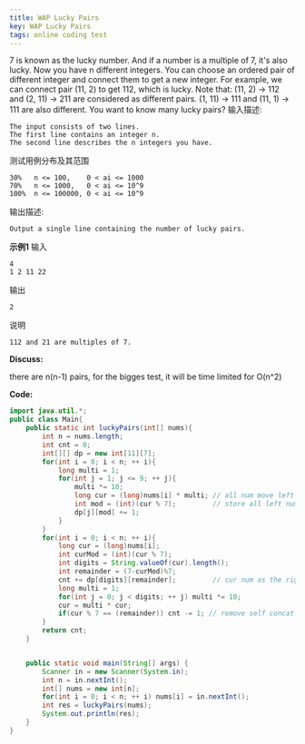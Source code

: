 ```yaml
---
title: WAP Lucky Pairs
key: WAP Lucky Pairs
tags: online coding test
---
```


7 is known as the lucky number. And if a number is a multiple of 7, it's also lucky.
Now you have n different integers. You can choose an ordered pair of different integer and connect them to get a new integer.
For example, we can connect pair (11, 2) to get 112, which is lucky.
Note that:
(11, 2) -> 112 and (2, 11) -> 211 are considered as different pairs.
(1, 11) -> 111 and (11, 1) -> 111 are also different.
You want to know many lucky pairs?
输入描述:

    The input consists of two lines.
    The first line contains an integer n.
    The second line describes the n integers you have.
测试用例分布及其范围

    30%   n <= 100,    0 < ai <= 1000
    70%   n <= 1000,   0 < ai <= 10^9
    100%  n <= 100000, 0 < ai <= 10^9
输出描述:

    Output a single line containing the number of lucky pairs.
**示例1**
输入

    4
    1 2 11 22
输出

    2
说明

    112 and 21 are multiples of 7.


**Discuss:**

there are n(n-1) pairs, for the bigges test, it will be time limited for O(n^2)

**Code:**

```java
import java.util.*;
public class Main{
    public static int luckyPairs(int[] nums){
        int n = nums.length;
        int cnt = 0;
        int[][] dp = new int[11][7];
        for(int i = 0; i < n; ++ i){
            long multi = 1;
            for(int j = 1; j <= 9; ++ j){
                multi *= 10;
                long cur = (long)nums[i] * multi; // all num move left 1-10 digits
                int mod = (int)(cur % 7);         // store all left num % 7
                dp[j][mod] += 1;
            }
        }
        for(int i = 0; i < n; ++ i){
            long cur = (long)nums[i];
            int curMod = (int)(cur % 7);
            int digits = String.valueOf(cur).length();
            int remainder = (7-curMod)%7;
            cnt += dp[digits][remainder];         // cur num as the right, how many right is qualified
            long multi = 1;
            for(int j = 0; j < digits; ++ j) multi *= 10;
            cur = multi * cur;
            if(cur % 7 == (remainder)) cnt -= 1; // remove self concat self
        }
        return cnt;
    }


    public static void main(String[] args) {
        Scanner in = new Scanner(System.in);
        int n = in.nextInt();
        int[] nums = new int[n];
        for(int i = 0; i < n; ++ i) nums[i] = in.nextInt();
        int res = luckyPairs(nums);
        System.out.println(res);
    }
}
```